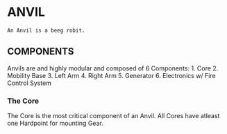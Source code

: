# ANVIL
	An Anvil is a beeg robit.

## COMPONENTS
Anvils are and highly modular and composed of 6 Components:
	1. Core
 	2. Mobility Base
	3. Left Arm
 	4. Right Arm
	5. Generator
 	6. Electronics w/ Fire Control System

### The Core
The Core is the most critical component of an Anvil. All Cores have atleast one Hardpoint for mounting Gear.

